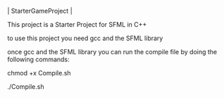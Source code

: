 | StarterGameProject |

This project is a Starter Project for SFML in C++

to use this project you need gcc and the SFML library

once gcc and the SFML library you can run the compile file by doing the following commands:

chmod +x Compile.sh

./Compile.sh
